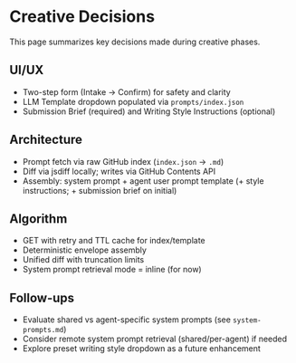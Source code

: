 # Creative Decisions

This page summarizes key decisions made during creative phases.

## UI/UX
- Two-step form (Intake → Confirm) for safety and clarity
- LLM Template dropdown populated via `prompts/index.json`
- Submission Brief (required) and Writing Style Instructions (optional)

## Architecture
- Prompt fetch via raw GitHub index (`index.json` → `.md`)
- Diff via jsdiff locally; writes via GitHub Contents API
- Assembly: system prompt + agent user prompt template (+ style instructions; + submission brief on initial)

## Algorithm
- GET with retry and TTL cache for index/template
- Deterministic envelope assembly
- Unified diff with truncation limits
- System prompt retrieval mode = inline (for now)

## Follow-ups
- Evaluate shared vs agent-specific system prompts (see `system-prompts.md`)
- Consider remote system prompt retrieval (shared/per-agent) if needed
- Explore preset writing style dropdown as a future enhancement
